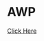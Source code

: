 # AWP

[Click Here](https://drive.google.com/drive/folders/1vxGQLKL0svnk0fD2IFl-to77F3hzSn0M?usp=drive_link)
